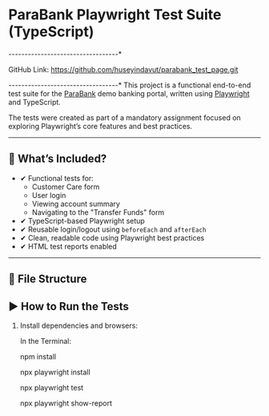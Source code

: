 # ParaBank Playwright Test Suite (TypeScript)


*-*-*-*-*-*-*-*-*-*-*-*-*-*-*-*-*-*-*-*-*-*-*-*-*-*-*-*-*-*-*-*-*-*-*

GitHub Link: https://github.com/huseyindavut/parabank_test_page.git

*-*-*-*-*-*-*-*-*-*-*-*-*-*-*-*-*-*-*-*-*-*-*-*-*-*-*-*-*-*-*-*-*-*-*
This project is a functional end-to-end test suite for the [ParaBank](https://parabank.parasoft.com/parabank/index.htm) demo banking portal, written using [Playwright](https://playwright.dev/) and TypeScript.

The tests were created as part of a mandatory assignment focused on exploring Playwright’s core features and best practices.

---

## 📌 What’s Included?

- ✔ Functional tests for:
  - Customer Care form
  - User login
  - Viewing account summary
  - Navigating to the "Transfer Funds" form
- ✔ TypeScript-based Playwright setup
- ✔ Reusable login/logout using `beforeEach` and `afterEach`
- ✔ Clean, readable code using Playwright best practices
- ✔ HTML test reports enabled

---

## 📁 File Structure

## ▶ How to Run the Tests

1. Install dependencies and browsers:

   In the Terminal:
   
   npm install
   
   npx playwright install


   npx playwright test


   npx playwright show-report
   
